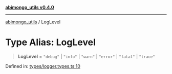 [**abimongo_utils v0.4.0**](../README.md)

***

[abimongo_utils](../README.md) / LogLevel

# Type Alias: LogLevel

> **LogLevel** = `"debug"` \| `"info"` \| `"warn"` \| `"error"` \| `"fatal"` \| `"trace"`

Defined in: [types/logger.types.ts:10](https://github.com/NodEm9/abimongo_utils/blob/a65cd6462ac155e030ff8f62ef498bb805490cbf/src/types/logger.types.ts#L10)

